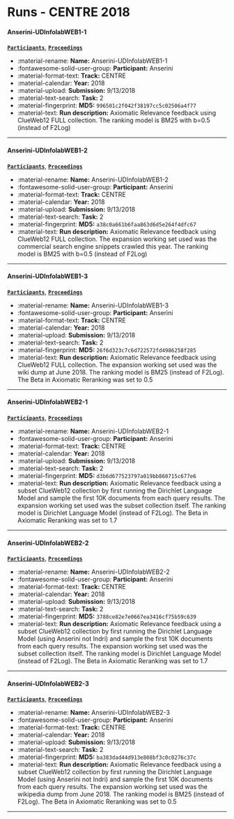 # Runs - CENTRE 2018 

#### Anserini-UDInfolabWEB1-1 
[**`Participants`**](./participants.md#anserini), [**`Proceedings`**](./proceedings.md#anserini-at-trec-2018-centre-common-core-and-news-tracks) 

- :material-rename: **Name:** Anserini-UDInfolabWEB1-1 
- :fontawesome-solid-user-group: **Participant:** Anserini 
- :material-format-text: **Track:** CENTRE 
- :material-calendar: **Year:** 2018 
- :material-upload: **Submission:** 9/13/2018 
- :material-text-search: **Task:** 2 
- :material-fingerprint: **MD5:** `996501c2f042f38197cc5c02506a4f77` 
- :material-text: **Run description:** Axiomatic Relevance feedback using ClueWeb12 FULL collection. The ranking model is BM25 with b=0.5 (instead of F2Log) 

---
#### Anserini-UDInfolabWEB1-2 
[**`Participants`**](./participants.md#anserini), [**`Proceedings`**](./proceedings.md#anserini-at-trec-2018-centre-common-core-and-news-tracks) 

- :material-rename: **Name:** Anserini-UDInfolabWEB1-2 
- :fontawesome-solid-user-group: **Participant:** Anserini 
- :material-format-text: **Track:** CENTRE 
- :material-calendar: **Year:** 2018 
- :material-upload: **Submission:** 9/13/2018 
- :material-text-search: **Task:** 2 
- :material-fingerprint: **MD5:** `a38c0a661b6faa863d6d5e264f4dfc67` 
- :material-text: **Run description:** Axiomatic Relevance feedback using ClueWeb12 FULL collection. The expansion working set used was the commercial search engine snippets crawled this year. The ranking model is BM25 with b=0.5 (instead of F2Log) 

---
#### Anserini-UDInfolabWEB1-3 
[**`Participants`**](./participants.md#anserini), [**`Proceedings`**](./proceedings.md#anserini-at-trec-2018-centre-common-core-and-news-tracks) 

- :material-rename: **Name:** Anserini-UDInfolabWEB1-3 
- :fontawesome-solid-user-group: **Participant:** Anserini 
- :material-format-text: **Track:** CENTRE 
- :material-calendar: **Year:** 2018 
- :material-upload: **Submission:** 9/13/2018 
- :material-text-search: **Task:** 2 
- :material-fingerprint: **MD5:** `26f6d323c7c6d722572fd4986258f285` 
- :material-text: **Run description:** Axiomatic Relevance feedback using ClueWeb12 FULL collection. The expansion working set used was the wiki dump at June 2018. The ranking model is BM25 (instead of F2Log). The Beta in Axiomatic Reranking was set to 0.5 

---
#### Anserini-UDInfolabWEB2-1 
[**`Participants`**](./participants.md#anserini), [**`Proceedings`**](./proceedings.md#anserini-at-trec-2018-centre-common-core-and-news-tracks) 

- :material-rename: **Name:** Anserini-UDInfolabWEB2-1 
- :fontawesome-solid-user-group: **Participant:** Anserini 
- :material-format-text: **Track:** CENTRE 
- :material-calendar: **Year:** 2018 
- :material-upload: **Submission:** 9/13/2018 
- :material-text-search: **Task:** 2 
- :material-fingerprint: **MD5:** `d3b6d677523797a019bb860715c677e6` 
- :material-text: **Run description:** Axiomatic Relevance feedback using a subset ClueWeb12 collection by first running the Dirichlet Language Model and sample the first 10K documents from each query results. The expansion working set used was the subset collection itself. The ranking model is Dirichlet Language Model (instead of F2Log). The Beta in Axiomatic Reranking was set to 1.7 

---
#### Anserini-UDInfolabWEB2-2 
[**`Participants`**](./participants.md#anserini), [**`Proceedings`**](./proceedings.md#anserini-at-trec-2018-centre-common-core-and-news-tracks) 

- :material-rename: **Name:** Anserini-UDInfolabWEB2-2 
- :fontawesome-solid-user-group: **Participant:** Anserini 
- :material-format-text: **Track:** CENTRE 
- :material-calendar: **Year:** 2018 
- :material-upload: **Submission:** 9/13/2018 
- :material-text-search: **Task:** 2 
- :material-fingerprint: **MD5:** `3788ce82e7e0667ea3416cf75b59c639` 
- :material-text: **Run description:** Axiomatic Relevance feedback using a subset ClueWeb12 collection by first running the Dirichlet Language Model (using Anserini not Indri) and sample the first 10K documents from each query results. The expansion working set used was the subset collection itself. The ranking model is Dirichlet Language Model (instead of F2Log). The Beta in Axiomatic Reranking was set to 1.7 

---
#### Anserini-UDInfolabWEB2-3 
[**`Participants`**](./participants.md#anserini), [**`Proceedings`**](./proceedings.md#anserini-at-trec-2018-centre-common-core-and-news-tracks) 

- :material-rename: **Name:** Anserini-UDInfolabWEB2-3 
- :fontawesome-solid-user-group: **Participant:** Anserini 
- :material-format-text: **Track:** CENTRE 
- :material-calendar: **Year:** 2018 
- :material-upload: **Submission:** 9/13/2018 
- :material-text-search: **Task:** 2 
- :material-fingerprint: **MD5:** `ba383dad44d913e808bf3c0c0276c37c` 
- :material-text: **Run description:** Axiomatic Relevance feedback using a subset ClueWeb12 collection by first running the Dirichlet Language Model (using Anserini not Indri) and sample the first 10K documents from each query results. The expansion working set used was the wikipedia dump from June 2018. The ranking model is BM25 (instead of F2Log). The Beta in Axiomatic Reranking was set to 0.5 

---
